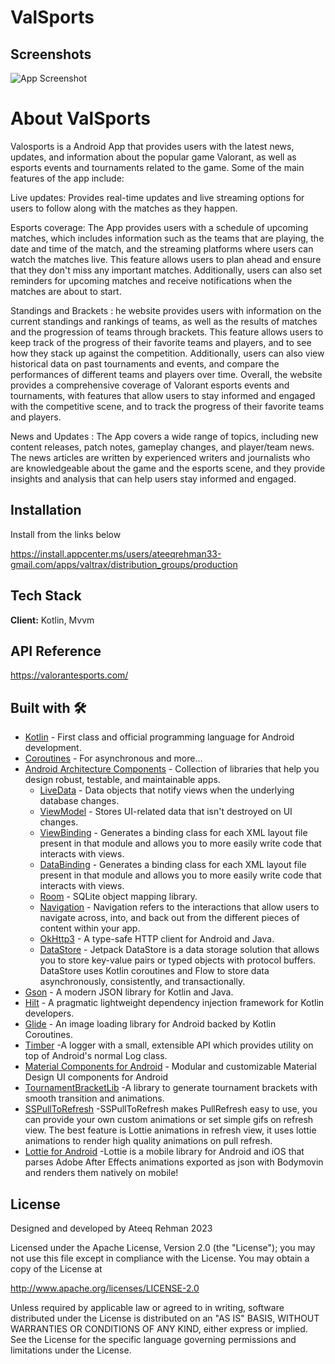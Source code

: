 

# ValSports


## Screenshots

![App Screenshot](https://iili.io/HO2JHPa.jpg)


# About ValSports


Valosports is a Android App that provides users with the latest news, updates, and information about the popular game Valorant, as well as esports events and tournaments related to the game. Some of the main features of the app include:

Live updates: Provides real-time updates and live streaming options for users to follow along with the matches as they happen.

Esports coverage: The App provides users with a schedule of upcoming matches, which includes information such as the teams that are playing, the date and time of the match, and the streaming platforms where users can watch the matches live. This feature allows users to plan ahead and ensure that they don't miss any important matches. Additionally, users can also set reminders for upcoming matches and receive notifications when the matches are about to start.

Standings and Brackets : he website provides users with information on the current standings and rankings of teams, as well as the results of matches and the progression of teams through brackets. This feature allows users to keep track of the progress of their favorite teams and players, and to see how they stack up against the competition. Additionally, users can also view historical data on past tournaments and events, and compare the performances of different teams and players over time. Overall, the website provides a comprehensive coverage of Valorant esports events and tournaments, with features that allow users to stay informed and engaged with the competitive scene, and to track the progress of their favorite teams and players.

News and Updates : The App covers a wide range of topics, including new content releases, patch notes, gameplay changes, and player/team news. The news articles are written by experienced writers and journalists who are knowledgeable about the game and the esports scene, and they provide insights and analysis that can help users stay informed and engaged.






## Installation

Install from the links below

https://install.appcenter.ms/users/ateeqrehman33-gmail.com/apps/valtrax/distribution_groups/production


## Tech Stack

**Client:** Kotlin, Mvvm

## API Reference
https://valorantesports.com/


## Built with 🛠

- [Kotlin](https://kotlinlang.org/) - First class and official programming language for Android development.
- [Coroutines](https://kotlinlang.org/docs/reference/coroutines-overview.html) - For asynchronous and more...
- [Android Architecture Components](https://developer.android.com/topic/libraries/architecture) - Collection of libraries that help you design robust, testable, and maintainable apps.
    - [LiveData](https://developer.android.com/topic/libraries/architecture/livedata) - Data objects that notify views when the underlying database changes.
    - [ViewModel](https://developer.android.com/topic/libraries/architecture/viewmodel) - Stores UI-related data that isn't destroyed on UI changes.
    - [ViewBinding](https://developer.android.com/topic/libraries/view-binding) - Generates a binding class for each XML layout file present in that module and allows you to more easily write code that interacts with views.
    - [DataBinding](https://developer.android.com/topic/libraries/data-binding) - Generates a binding class for each XML layout file present in that module and allows you to more easily write code that interacts with views.
    - [Room](https://developer.android.com/topic/libraries/architecture/room) - SQLite object mapping library.
    - [Navigation](https://developer.android.com/guide/navigation) - Navigation refers to the interactions that allow users to navigate across, into, and back out from the different pieces of content within your app.
    - [OkHttp3](https://square.github.io/okhttp/) - A type-safe HTTP client for Android and Java.
    - [DataStore](https://developer.android.com/topic/libraries/architecture/datastore) - Jetpack DataStore is a data storage solution that allows you to store key-value pairs or typed objects with protocol buffers. DataStore uses Kotlin coroutines and Flow to store data asynchronously, consistently, and transactionally.
- [Gson](https://github.com/google/gson) - A modern JSON library for Kotlin and Java.
- [Hilt](https://dagger.dev/hilt/) - A pragmatic lightweight dependency injection framework for Kotlin developers.
- [Glide](https://github.com/bumptech/glide) - An image loading library for Android backed by Kotlin Coroutines.
- [Timber](https://github.com/JakeWharton/timber) -A logger with a small, extensible API which provides utility on top of Android's normal Log class.
- [Material Components for Android](https://github.com/material-components/material-components-android) - Modular and customizable Material Design UI components for Android
- [TournamentBracketLib](https://github.com/emil-ep/TournamentBrackets) -A library to generate tournament brackets with smooth transition and animations.
- [SSPullToRefresh](https://github.com/SimformSolutionsPvtLtd/SSPullToRefresh) -SSPullToRefresh makes PullRefresh easy to use, you can provide your own custom animations or set simple gifs on refresh view. The best feature is Lottie animations in refresh view, it uses lottie animations to render high quality animations on pull refresh.
- [Lottie for Android](https://github.com/airbnb/lottie-android) -Lottie is a mobile library for Android and iOS that parses Adobe After Effects animations exported as json with Bodymovin and renders them natively on mobile!



## License

Designed and developed by Ateeq Rehman 2023

Licensed under the Apache License, Version 2.0 (the "License");
you may not use this file except in compliance with the License.
You may obtain a copy of the License at

http://www.apache.org/licenses/LICENSE-2.0

Unless required by applicable law or agreed to in writing, software
distributed under the License is distributed on an "AS IS" BASIS,
WITHOUT WARRANTIES OR CONDITIONS OF ANY KIND, either express or implied.
See the License for the specific language governing permissions and
limitations under the License.
